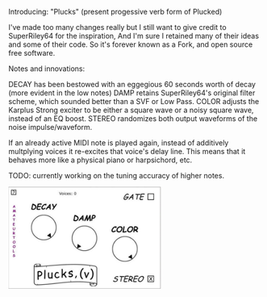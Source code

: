 Introducing: "Plucks" (present progessive verb form of Plucked)

I've made too many changes really but I still want to give credit to SuperRiley64 for the inspiration,
And I'm sure I retained many of their ideas and some of their code. So it's forever known as a Fork, and
open source free software.

Notes and innovations:

DECAY has been bestowed with an eggegious 60 seconds worth of decay (more evident in the low notes)
DAMP retains SuperRiley64's original filter scheme, which sounded better than a SVF or Low Pass.
COLOR adjusts the Karplus Strong exciter to be either a square wave or a noisy square wave, instead of an EQ boost.
STEREO randomizes both output waveforms of the noise impulse/waveform.

If an already active MIDI note is played again, instead of additively multplying voices it re-excites that voice's delay line.
This means that it behaves more like a physical piano or harpsichord, etc.

TODO: 
currently working on the tuning accuracy of higher notes.

<img width="302" alt="image" src="https://raw.githubusercontent.com/amateurtools/Plucks/refs/heads/main/PLUCKS_GUI.jpg" />
